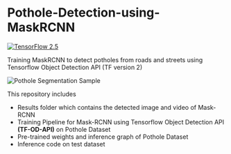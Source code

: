 # Pothole-Detection-using-MaskRCNN
[![TensorFlow 2.5](https://img.shields.io/badge/TensorFlow-2.5-FF6F00?logo=tensorflow)](https://github.com/tensorflow/tensorflow/releases/tag/v2.5.0)

Training MaskRCNN to detect potholes from roads and streets using Tensorflow Object Detection API (TF version 2)

![Pothole Segmentation Sample](results/detected_output.gif)

This repository includes 
* Results folder which contains the detected image and video of Mask-RCNN 
* Training Pipeline for Mask-RCNN using Tensorflow Object Detection API **(TF-OD-API)** on Pothole Dataset
* Pre-trained weights and inference graph of Pothole Dataset
* Inference code on test dataset 

